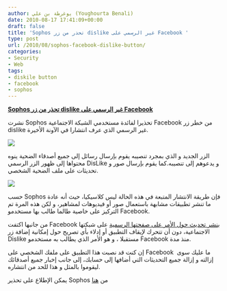 ```yaml
---
author: يوغرطة بن علي (Youghourta Benali)
date: 2010-08-17 17:41:09+00:00
draft: false
title: 'Sophos تحذر من زر dislike غير الرسمي على Facebook '
type: post
url: /2010/08/sophos-facebook-dislike-button/
categories:
- Security
- Web
tags:
- diskile button
- facebook
- sophos
---
```


**[Sophos تحذر من زر dislike غير الرسمي على Facebook](https://www.it-scoop.com/2010/08/sophos-facebook-dislike-button/)**




نشرت Sophos تحذيرا لفائدة مستخدمي الشبكة الاجتماعية Facebook من خطر زر dislike غير الرسمي الذي عرف انتشارا في الآونة الأخيرة.

[![](https://www.it-scoop.com/wp-content/uploads/2010/08/dislike-facebook-page.jpg)
](https://www.it-scoop.com/2010/08/sophos-facebook-dislike-button/)

الزر الجديد و الذي بمجرد تنصيبه يقوم بإرسال رسائل إلى جميع أصدقاء الضحية ينوه محتواها إلى ظهور الزر الرسمي DisLike و يدعوهم إلى تنصيبه.كما يقوم بإرسال صور و تحديثات على ملف الضحية الشخصي.

[![](https://www.it-scoop.com/wp-content/uploads/2010/08/dislike-updates-shadow.jpg)
](https://www.it-scoop.com/2010/08/sophos-facebook-dislike-button/)

حسب Sophos فإن طريقة الانتشار المتبعة في هذه الحالة ليس كلاسيكيا، حيث أنه عادة ما تنشر تطبيقات مشابهة باستعمال صور أو فيديوهات لمشاهير، و لكن هذه المرة تم التركيز على خاصية طالما طالب بها مستخدمو Facebook.

من جانبها اكتفت Facebook ب[نشر تحديث حول الأمر على صفحتها الرسمية](http://www.facebook.com/facebook) على شبكتها الاجتماعية، دون أن تتحرك لإيقاف التطبيق أو إدلاء بأي تصريح حول إمكانية إضافة زر Dislike مستقبلا ، و هو الأمر الذي يطالب به مستخدمو Facebook منذ مدة.

إن كنت قد نصبت هذا التطبيق على ملفك الشخصي على Facebook  ما عليك سوى إزالته و إزالة جميع التحديثات التي أضافها إلى حسابك، إلى جانب إخبار جميع أصدقائك ليقوموا بالمثل و هذا للحد من انتشاره.

يمكن الإطلاع على تحذير Sophos من [هنا](http://www.sophos.com/blogs/gc/g/2010/08/16/facebook-dislike-button)
